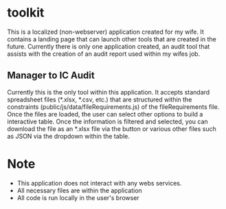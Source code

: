 # toolkit
This is a localized (non-webserver) application created for my wife.  It contains a landing page that can launch other tools
that are created in the future.  Currently there is only one application created, an audit tool that assists with the creation 
of an audit report used within my wifes job.

## Manager to IC Audit
Currently this is the only tool within this application.  It accepts standard spreadsheet files (*.xlsx, *.csv, etc.) that are
structured within the constraints (public/js/data/fileRequirements.js) of the fileRequirements file.  Once the files are loaded,
the user can select other options to build a interactive table.  Once the information is filtered and selected, you can download the
file as an *.xlsx file via the button or various other files such as JSON via the dropdown within the table.

# Note
- This application does not interact with any webs services.
- All necessary files are within the application
- All code is run locally in the user's browser
